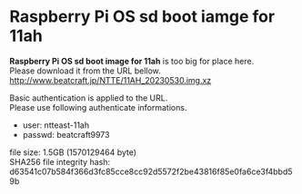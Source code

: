 # Raspberry Pi OS sd boot iamge for 11ah

**Raspberry Pi OS sd boot image for 11ah** is too big for place here.  
Please download it from the URL bellow.  
http://www.beatcraft.jp/NTTE/11AH_20230530.img.xz  

Basic authentication is applied to the URL.  
Please use following authenticate informations.
* user:   ntteast-11ah
* passwd: beatcraft9973

file size: 1.5GB (1570129464 byte)  
SHA256 file integrity hash: d63541c07b584f366d3fc85cce8cc92d5572f2be43816f85e0fa6ce3f4bbd59b  

